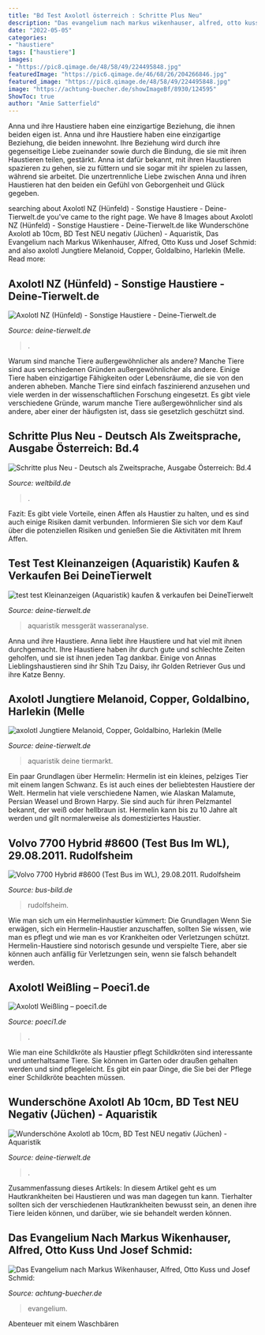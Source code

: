 ```yaml
---
title: "Bd Test Axolotl österreich : Schritte Plus Neu"
description: "Das evangelium nach markus wikenhauser, alfred, otto kuss und josef schmid:"
date: "2022-05-05"
categories:
- "haustiere"
tags: ["haustiere"]
images:
- "https://pic8.qimage.de/48/58/49/224495848.jpg"
featuredImage: "https://pic6.qimage.de/46/68/26/204266846.jpg"
featured_image: "https://pic8.qimage.de/48/58/49/224495848.jpg"
image: "https://achtung-buecher.de/showImageBf/8930/124595"
ShowToc: true
author: "Amie Satterfield"
---
```



Anna und ihre Haustiere haben eine einzigartige Beziehung, die ihnen beiden eigen ist.
Anna und ihre Haustiere haben eine einzigartige Beziehung, die beiden innewohnt. Ihre Beziehung wird durch ihre gegenseitige Liebe zueinander sowie durch die Bindung, die sie mit ihren Haustieren teilen, gestärkt. Anna ist dafür bekannt, mit ihren Haustieren spazieren zu gehen, sie zu füttern und sie sogar mit ihr spielen zu lassen, während sie arbeitet. Die unzertrennliche Liebe zwischen Anna und ihren Haustieren hat den beiden ein Gefühl von Geborgenheit und Glück gegeben.

	

		
searching about Axolotl NZ (Hünfeld) - Sonstige Haustiere - Deine-Tierwelt.de you've came to the right page. We have 8 Images about Axolotl NZ (Hünfeld) - Sonstige Haustiere - Deine-Tierwelt.de like Wunderschöne Axolotl ab 10cm, BD Test NEU negativ (Jüchen) - Aquaristik, Das Evangelium nach Markus Wikenhauser, Alfred, Otto Kuss und Josef Schmid: and also axolotl Jungtiere Melanoid, Copper, Goldalbino, Harlekin (Melle. Read more:
		
    
## Axolotl NZ (Hünfeld) - Sonstige Haustiere - Deine-Tierwelt.de

<img loading=lazy src="https://www.deine-tierwelt.de/fotos/125511031_xl.jpg" onerror="this.onerror=null;this.src='https://tse2.mm.bing.net/th?id=OIP.Iv_g3KYeu_-Z3zKnQKtPrAHaJ4&amp;pid=15.1';" alt="Axolotl NZ (Hünfeld) - Sonstige Haustiere - Deine-Tierwelt.de">

_Source: deine-tierwelt.de_

>. 

	

Warum sind manche Tiere außergewöhnlicher als andere?
Manche Tiere sind aus verschiedenen Gründen außergewöhnlicher als andere. Einige Tiere haben einzigartige Fähigkeiten oder Lebensräume, die sie von den anderen abheben. Manche Tiere sind einfach faszinierend anzusehen und viele werden in der wissenschaftlichen Forschung eingesetzt. Es gibt viele verschiedene Gründe, warum manche Tiere außergewöhnlicher sind als andere, aber einer der häufigsten ist, dass sie gesetzlich geschützt sind.

    
## Schritte Plus Neu - Deutsch Als Zweitsprache, Ausgabe Österreich: Bd.4

<img loading=lazy src="https://weltbild.scene7.com/asset/vgw/schritte-plus-neu-deutsch-als-zweitsprache-ausgabe-187191669.jpg" onerror="this.onerror=null;this.src='https://tse3.mm.bing.net/th?id=OIP.rJHrfByJwE5p0w4q4X8W9wAAAA&amp;pid=15.1';" alt="Schritte plus Neu - Deutsch als Zweitsprache, Ausgabe Österreich: Bd.4">

_Source: weltbild.de_

>. 

	

Fazit: Es gibt viele Vorteile, einen Affen als Haustier zu halten, und es sind auch einige Risiken damit verbunden. Informieren Sie sich vor dem Kauf über die potenziellen Risiken und genießen Sie die Aktivitäten mit Ihrem Affen.

    
## Test Test Kleinanzeigen (Aquaristik) Kaufen &amp; Verkaufen Bei DeineTierwelt

<img loading=lazy src="https://pic6.qimage.de/46/68/26/204266846.jpg" onerror="this.onerror=null;this.src='https://tse1.mm.bing.net/th?id=OIP.6SX5nOo0TwcorwUyu9C9ogHaFj&amp;pid=15.1';" alt="test test Kleinanzeigen (Aquaristik) kaufen &amp; verkaufen bei DeineTierwelt">

_Source: deine-tierwelt.de_

>aquaristik messgerät wasseranalyse. 

	

Anna und ihre Haustiere.
Anna liebt ihre Haustiere und hat viel mit ihnen durchgemacht. Ihre Haustiere haben ihr durch gute und schlechte Zeiten geholfen, und sie ist ihnen jeden Tag dankbar. Einige von Annas Lieblingshaustieren sind ihr Shih Tzu Daisy, ihr Golden Retriever Gus und ihre Katze Benny.

    
## Axolotl Jungtiere Melanoid, Copper, Goldalbino, Harlekin (Melle

<img loading=lazy src="https://pic5.qimage.de/75/90/25/237259075.jpg" onerror="this.onerror=null;this.src='https://tse2.mm.bing.net/th?id=OIP.trKlwAFDDoSUSI5jTgMJ0QHaJ4&amp;pid=15.1';" alt="axolotl Jungtiere Melanoid, Copper, Goldalbino, Harlekin (Melle">

_Source: deine-tierwelt.de_

>aquaristik deine tiermarkt. 

	

Ein paar Grundlagen über Hermelin:
Hermelin ist ein kleines, pelziges Tier mit einem langen Schwanz. Es ist auch eines der beliebtesten Haustiere der Welt. Hermelin hat viele verschiedene Namen, wie Alaskan Malamute, Persian Weasel und Brown Harpy. Sie sind auch für ihren Pelzmantel bekannt, der weiß oder hellbraun ist. Hermelin kann bis zu 10 Jahre alt werden und gilt normalerweise als domestiziertes Haustier.

    
## Volvo 7700 Hybrid #8600 (Test Bus Im WL), 29.08.2011. Rudolfsheim

<img loading=lazy src="http://www.bus-bild.de/1024/volvo-7700-hybrid-8600-test-77870.jpg" onerror="this.onerror=null;this.src='https://tse1.mm.bing.net/th?id=OIP.cJ2nveEJQUaPgHGclUQGYwHaFj&amp;pid=15.1';" alt="Volvo 7700 Hybrid #8600 (Test Bus im WL), 29.08.2011. Rudolfsheim">

_Source: bus-bild.de_

>rudolfsheim. 

	

Wie man sich um ein Hermelinhaustier kümmert: Die Grundlagen
Wenn Sie erwägen, sich ein Hermelin-Haustier anzuschaffen, sollten Sie wissen, wie man es pflegt und wie man es vor Krankheiten oder Verletzungen schützt. Hermelin-Haustiere sind notorisch gesunde und verspielte Tiere, aber sie können auch anfällig für Verletzungen sein, wenn sie falsch behandelt werden.

    
## Axolotl Weißling – Poeci1.de

<img loading=lazy src="https://poeci1.de/wp-content/uploads/2021/04/178390511_3961545213913289_8954761643808997862_n-655x873.jpg" onerror="this.onerror=null;this.src='https://tse4.mm.bing.net/th?id=OIP.ZYX28GfV0_0udUM_fPONugHaJ3&amp;pid=15.1';" alt="Axolotl Weißling – poeci1.de">

_Source: poeci1.de_

>. 

	

Wie man eine Schildkröte als Haustier pflegt
Schildkröten sind interessante und unterhaltsame Tiere. Sie können im Garten oder draußen gehalten werden und sind pflegeleicht. Es gibt ein paar Dinge, die Sie bei der Pflege einer Schildkröte beachten müssen.

    
## Wunderschöne Axolotl Ab 10cm, BD Test NEU Negativ (Jüchen) - Aquaristik

<img loading=lazy src="https://pic8.qimage.de/48/58/49/224495848.jpg" onerror="this.onerror=null;this.src='https://tse2.mm.bing.net/th?id=OIP.osBfxtFU4mpXvzzCnEzNlAHaJ4&amp;pid=15.1';" alt="Wunderschöne Axolotl ab 10cm, BD Test NEU negativ (Jüchen) - Aquaristik">

_Source: deine-tierwelt.de_

>. 

	

Zusammenfassung dieses Artikels:
In diesem Artikel geht es um Hautkrankheiten bei Haustieren und was man dagegen tun kann. Tierhalter sollten sich der verschiedenen Hautkrankheiten bewusst sein, an denen ihre Tiere leiden können, und darüber, wie sie behandelt werden können.

    
## Das Evangelium Nach Markus Wikenhauser, Alfred, Otto Kuss Und Josef Schmid:

<img loading=lazy src="https://achtung-buecher.de/showImageBf/8930/124595" onerror="this.onerror=null;this.src='https://tse1.mm.bing.net/th?id=OIP.uYmhsMkqtMYhrNC73M3VWAAAAA&amp;pid=15.1';" alt="Das Evangelium nach Markus Wikenhauser, Alfred, Otto Kuss und Josef Schmid:">

_Source: achtung-buecher.de_

>evangelium. 

	

Abenteuer mit einem Waschbären

